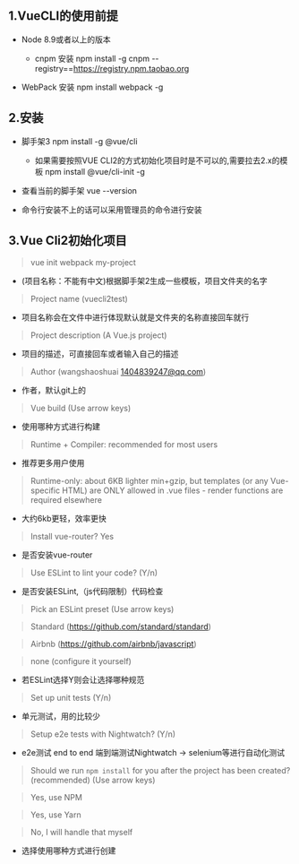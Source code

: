 ## 1.VueCLI的使用前提
* Node 8.9或者以上的版本

  + cnpm 安装 npm install -g cnpm --registry==https://registry.npm.taobao.org
* WebPack 安装 npm install webpack -g
## 2.安装
* 脚手架3 npm install -g @vue/cli 

  - 如果需要按照VUE CLI2的方式初始化项目时是不可以的,需要拉去2.x的模板 npm install @vue/cli-init -g
* 查看当前的脚手架 vue --version
* 命令行安装不上的话可以采用管理员的命令进行安装
## 3.Vue Cli2初始化项目
>vue init webpack my-project

  * (项目名称：不能有中文)根据脚手架2生成一些模板，项目文件夹的名字
>Project name (vuecli2test) 

  * 项目名称会在文件中进行体现默认就是文件夹的名称直接回车就行
>Project description (A Vue.js project)

  * 项目的描述，可直接回车或者输入自己的描述
>Author (wangshaoshuai <1404839247@qq.com>)

  * 作者，默认git上的
>Vue build (Use arrow keys)
* 使用哪种方式进行构建

>Runtime + Compiler: recommended for most users
* 推荐更多用户使用

>Runtime-only: about 6KB lighter min+gzip, but templates (or any Vue-specific HTML) are ONLY allowed in .vue files - render functions are required elsewhere
* 大约6kb更轻，效率更快
>Install vue-router? Yes
* 是否安装vue-router
>Use ESLint to lint your code? (Y/n)
* 是否安装ESLint,（js代码限制）代码检查
>Pick an ESLint preset (Use arrow keys)

>Standard (https://github.com/standard/standard)

>Airbnb (https://github.com/airbnb/javascript)

>none (configure it yourself)
* 若ESLint选择Y则会让选择哪种规范
>Set up unit tests (Y/n)
* 单元测试，用的比较少
>Setup e2e tests with Nightwatch? (Y/n)
* e2e测试 end to end 端到端测试Nightwatch -> selenium等进行自动化测试
>Should we run `npm install` for you after the project has been created? (recommended) (Use arrow keys)

> Yes, use NPM

> Yes, use Yarn

> No, I will handle that myself
* 选择使用哪种方式进行创建